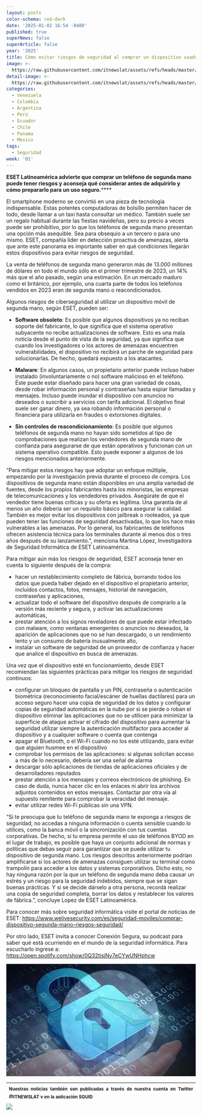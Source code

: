 ```yaml
---
layout: posts
color-schema: red-dark
date: '2025-01-02 16:54 -0400'
published: true
superNews: false
superArticle: false
year: '2025'
title: Cómo evitar riesgos de seguridad al comprar un dispositivo usado
image: >-
  https://raw.githubusercontent.com/itnewslat/assets/refs/heads/master/img/540x320/Seguridad-Hogar-p.jpg
detail-image: >-
  https://raw.githubusercontent.com/itnewslat/assets/refs/heads/master/img/1024x680/Seguridad-Hogar-g.jpg
categories:
  - Venezuela
  - Colombia
  - Argentina
  - Perú
  - Ecuador
  - Chile
  - Panama
  - Mexico
tags:
  - Seguridad
week: '01'
---
```

**ESET Latinoamérica advierte que comprar un teléfono de segunda mano puede tener riesgos y aconseja qué considerar antes de adquirirlo y cómo prepararlo para un uso seguro.******

El smartphone moderno se convirtió en una pieza de tecnología indispensable. Estas potentes computadoras de bolsillo permiten hacer de todo, desde llamar a un taxi hasta consultar un médico. También suele ser un regalo habitual durante las fiestas navideñas, pero su precio a veces puede ser prohibitivo, por lo que los teléfonos de segunda mano presentan una opción más asequible. Sea para obsequio a un tercero o para uno mismo. ESET, compañía líder en detección proactiva de amenazas, alerta que ante este panorama es importante saber en qué condiciones llegarán estos dispositivos para evitar riesgos de seguridad.
 
La venta de teléfonos de segunda mano generaron más de 13.000 millones de dólares en todo el mundo sólo en el primer trimestre de 2023, un 14% más que el año pasado, según una estimación. En un mercado maduro como el británico, por ejemplo, una cuarta parte de todos los teléfonos vendidos en 2023 eran de segunda mano o reacondicionados.
 
Algunos riesgos de ciberseguridad al utilizar un dispositivo móvil de segunda mano, según ESET, pueden ser:

- **Software obsoleto**: Es posible que algunos dispositivos ya no reciban soporte del fabricante, lo que significa que el sistema operativo subyacente no recibe actualizaciones de software. Esto es una mala noticia desde el punto de vista de la seguridad, ya que significa que cuando los investigadores o los actores de amenazas encuentren vulnerabilidades, el dispositivo no recibirá un parche de seguridad para solucionarlas. De hecho, quedará expuesto a los atacantes.
 
- **Malware**: En algunos casos, un propietario anterior puede incluso haber instalado (involuntariamente o no) software malicioso en el teléfono. Éste puede estar diseñado para hacer una gran variedad de cosas, desde robar información personal y contraseñas hasta espiar llamadas y mensajes. Incluso puede inundar el dispositivo con anuncios no deseados o suscribir a servicios con tarifa adicional. El objetivo final suele ser ganar dinero, ya sea robando información personal o financiera para utilizarla en fraudes o extorsiones digitales.
 
- **Sin controles de reacondicionamiento**: Es posible que algunos teléfonos de segunda mano no hayan sido sometidos al tipo de comprobaciones que realizan los vendedores de segunda mano de confianza para asegurarse de que están operativos y funcionan con un sistema operativo compatible. Esto puede exponer a algunos de los riesgos mencionados anteriormente.

“Para mitigar estos riesgos hay que adoptar un enfoque múltiple, empezando por la investigación previa durante el proceso de compra. Los dispositivos de segunda mano están disponibles en una amplia variedad de fuentes, desde los propios fabricantes hasta los minoristas, las empresas de telecomunicaciones y los vendedores privados. Asegúrate de que el vendedor tiene buenas críticas y su oferta es legítima. Una garantía de al menos un año debería ser un requisito básico para asegurar la calidad. También es mejor evitar los dispositivos con jailbreak o rooteados, ya que pueden tener las funciones de seguridad desactivadas, lo que los hace más vulnerables a las amenazas. Por lo general, los fabricantes de teléfonos ofrecen asistencia técnica para los terminales durante al menos dos o tres años después de su lanzamiento.”, menciona Martina López, Investigadora de Seguridad Informática de ESET Latinoamérica.
 
Para mitigar aún más los riesgos de seguridad, ESET aconseja tener en cuenta lo siguiente después de la compra:
- hacer un restablecimiento completo de fábrica, borrando todos los datos que pueda haber dejado en el dispositivo el propietario anterior, incluidos contactos, fotos, mensajes, historial de navegación, contraseñas y aplicaciones,
- actualizar todo el software del dispositivo después de comprarlo a la versión más reciente y segura, y activar las actualizaciones automáticas,
- prestar atención a los signos reveladores de que puede estar infectado con malware, como ventanas emergentes o anuncios no deseados, la aparición de aplicaciones que no se han descargado, o un rendimiento lento y un consumo de batería inusualmente alto,
- instalar un software de seguridad de un proveedor de confianza y hacer que analice el dispositivo en busca de amenazas.
 
Una vez que el dispositivo esté en funcionamiento, desde ESET recomiendan las siguientes prácticas para mitigar los riesgos de seguridad continuos:

- configurar un bloqueo de pantalla y un PIN, contraseña o autenticación biométrica (reconocimiento facial/escáner de huellas dactilares) para un acceso seguro hacer una copia de seguridad de los datos y configurar copias de seguridad automáticas en la nube por si se pierde o roban el dispositivo eliminar las aplicaciones que no se utilicen para minimizar la superficie de ataque activar el cifrado del dispositivo para aumentar la seguridad utilizar siempre la autenticación multifactor para acceder al dispositivo y a cualquier software o cuenta que contenga
- apagar el Bluetooth,  o el Wi-Fi cuando no los esté utilizando, para evitar que alguien husmee en el dispositivo
- comprobar los permisos de las aplicaciones: si algunas solicitan acceso a más de lo necesario, debería ser una señal de alarma
- descargar sólo aplicaciones de tiendas de aplicaciones oficiales y de desarrolladores reputados
- prestar atención a los mensajes y correos electrónicos de phishing. En caso de duda, nunca hacer clic en los enlaces ni abrir los archivos adjuntos contenidos en estos mensajes. Contactar por otra vía al supuesto remitente para comprobar la veracidad del mensaje.
- evitar utilizar redes Wi-Fi públicas sin una VPN.

“Si te preocupa que tu teléfono de segunda mano te exponga a riesgos de seguridad, no accedas a ninguna información o cuenta sensible cuando lo utilices, como la banca móvil o la sincronización con tus cuentas corporativas. De hecho, si tu empresa permite el uso de teléfonos BYOD en el lugar de trabajo, es posible que haya un conjunto adicional de normas y políticas que debas seguir para garantizar que se puede utilizar tu dispositivo de segunda mano. Los riesgos descritos anteriormente podrían amplificarse si los actores de amenazas consiguen utilizar su terminal como trampolín para acceder a los datos y sistemas corporativos. Dicho esto, no hay ninguna razón por la que un teléfono de segunda mano deba causar un estrés y un riesgo para la seguridad indebidos, siempre que se sigan buenas prácticas. Y si se decide dárselo a otra persona, recordá realizar una copia de seguridad completa, borrar los datos y restablecer los valores de fábrica.”, concluye Lopez de ESET Latinoamérica.
 
Para conocer más sobre seguridad informática visite el portal de noticias de ESET: https://www.welivesecurity.com/es/seguridad-moviles/comprar-dispositivo-segunda-mano-riesgos-seguridad/
 
Por otro lado, ESET invita a conocer Conexión Segura, su podcast para saber qué está ocurriendo en el mundo de la seguridad informática. Para escucharlo ingrese a: https://open.spotify.com/show/0Q32tisjNy7eCYwUNHphcw

![](https://raw.githubusercontent.com/itnewslat/assets/refs/heads/master/img/540x320/Seguridad-Hogar-p.jpg)

<table style="height: 42px;" width="569">
<tbody>
<tr>
<td style="text-align: justify;"><sub><strong>Nuestras noticias también son publicadas a través de nuestra cuenta en Twitter <a href="https://twitter.com/itnewslat?lang=es">@ITNEWSLAT</a> y en la aplicación <a href="https://squidapp.co/en/">SQUID</a></strong></sub></td>
</tr>
</tbody>
</table>

<img src="https://tracker.metricool.com/c3po.jpg?hash=56f88a41e39ab42c063cc51676587a04"/>